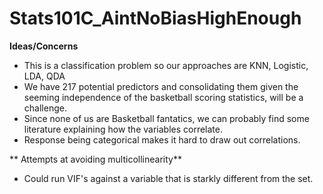 # Stats101C_AintNoBiasHighEnough

**Ideas/Concerns**

- This is a classification problem so our approaches are KNN, Logistic, LDA, QDA
- We have 217 potential predictors and consolidating them given the seeming independence of the basketball scoring statistics, will be a challenge. 
- Since none of us are Basketball fantatics, we can probably find some literature explaining how the variables correlate. 
- Response being categorical makes it hard to draw out correlations. 

** Attempts at avoiding multicollinearity**

- Could run VIF's against a variable that is starkly different from the set. 

